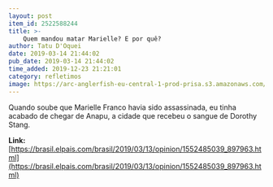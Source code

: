 ```yaml
---
layout: post
item_id: 2522588244
title: >-
    Quem mandou matar Marielle? E por quê?
author: Tatu D'Oquei
date: 2019-03-14 21:44:02
pub_date: 2019-03-14 21:44:02
time_added: 2019-12-23 21:21:01
category: refletimos
image: https://arc-anglerfish-eu-central-1-prod-prisa.s3.amazonaws.com/public/U6JEVOVO2R6YWUSXDIQD6JWGIE.jpg
---
```


Quando soube que Marielle Franco havia sido assassinada, eu tinha acabado de chegar de Anapu, a cidade que recebeu o sangue de Dorothy Stang.

**Link:** [https://brasil.elpais.com/brasil/2019/03/13/opinion/1552485039_897963.html](https://brasil.elpais.com/brasil/2019/03/13/opinion/1552485039_897963.html)

